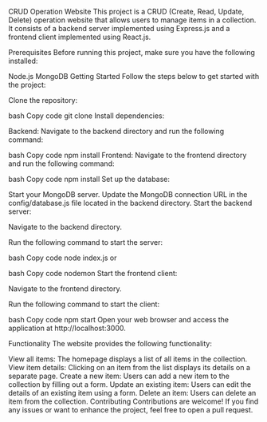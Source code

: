 CRUD Operation Website
This project is a CRUD (Create, Read, Update, Delete) operation website that allows users to manage items in a collection. It consists of a backend server implemented using Express.js and a frontend client implemented using React.js.

Prerequisites
Before running this project, make sure you have the following installed:

Node.js
MongoDB
Getting Started
Follow the steps below to get started with the project:

Clone the repository:

bash
Copy code
git clone <repository-url>
Install dependencies:

Backend: Navigate to the backend directory and run the following command:

bash
Copy code
npm install
Frontend: Navigate to the frontend directory and run the following command:

bash
Copy code
npm install
Set up the database:

Start your MongoDB server.
Update the MongoDB connection URL in the config/database.js file located in the backend directory.
Start the backend server:

Navigate to the backend directory.

Run the following command to start the server:

bash
Copy code
node index.js
or

bash
Copy code
nodemon
Start the frontend client:

Navigate to the frontend directory.

Run the following command to start the client:

bash
Copy code
npm start
Open your web browser and access the application at http://localhost:3000.

Functionality
The website provides the following functionality:

View all items: The homepage displays a list of all items in the collection.
View item details: Clicking on an item from the list displays its details on a separate page.
Create a new item: Users can add a new item to the collection by filling out a form.
Update an existing item: Users can edit the details of an existing item using a form.
Delete an item: Users can delete an item from the collection.
Contributing
Contributions are welcome! If you find any issues or want to enhance the project, feel free to open a pull request.
